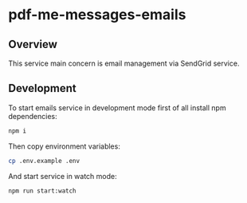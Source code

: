 # pdf-me-messages-emails

## Overview

This service main concern is email management via SendGrid service.

## Development

To start emails service in development mode first of all install npm dependencies:

```bash
npm i
```

Then copy environment variables:

```bash
cp .env.example .env
```

And start service in watch mode:

```bash
npm run start:watch
```
